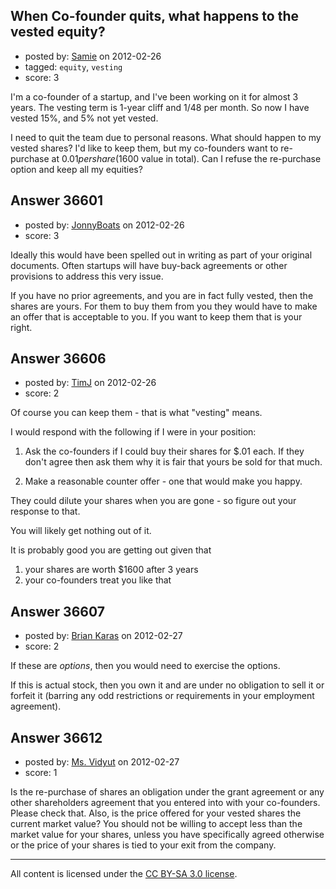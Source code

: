 ## When Co-founder quits, what happens to the vested equity?

- posted by: [Samie](https://stackexchange.com/users/-1/16635-samie) on 2012-02-26
- tagged: `equity`, `vesting`
- score: 3

I'm a co-founder of a startup, and I've been working on it for almost 3 years. The vesting term is 1-year cliff and 1/48 per month. So now I have vested 15%, and 5% not yet vested.

I need to quit the team due to personal reasons. What should happen to my vested shares? I'd like to keep them, but my co-founders want to re-purchase at $0.01 per share ($1600 value in total). Can I refuse the re-purchase option and keep all my equities?



## Answer 36601

- posted by: [JonnyBoats](https://stackexchange.com/users/-1/3100-jonnyboats) on 2012-02-26
- score: 3

Ideally this would have been spelled out in writing as part of your original documents. Often startups will have buy-back agreements or other provisions to address this very issue.

If you have no prior agreements, and you are in fact fully vested, then the shares are yours.  For them to buy them from you they would have to make an offer that is acceptable to you. If you want to keep them that is your right.


## Answer 36606

- posted by: [TimJ](https://stackexchange.com/users/-1/1172-timj) on 2012-02-26
- score: 2

Of  course you can keep them - that is what "vesting" means. 

I would respond with the following if I were in your position:

1. Ask the co-founders if I could buy their shares for $.01 each.  If they don't agree then ask them why it is fair that yours be sold for that much.  

2. Make a reasonable counter offer - one that would make you happy.  


They could dilute your shares when you are gone - so figure out your response to that.  

You will likely get nothing out of it.  

It is probably good you are getting out given that 

1. your shares are worth $1600 after 3 years
2. your co-founders treat you like that






## Answer 36607

- posted by: [Brian Karas](https://stackexchange.com/users/-1/8465-brian-karas) on 2012-02-27
- score: 2

If these are *options*, then you would need to exercise the options.

If this is actual stock, then you own it and are under no obligation to sell it or forfeit it (barring any odd restrictions or requirements in your employment agreement).



## Answer 36612

- posted by: [Ms. Vidyut](https://stackexchange.com/users/-1/16543-ms-vidyut) on 2012-02-27
- score: 1

Is the re-purchase of shares an obligation under the grant agreement or any other shareholders agreement that you entered into with your co-founders. Please check that. Also, is the price offered for your vested shares the current market value? You should not be willing to accept less than the market value for your shares, unless you have specifically agreed otherwise or the price of your shares is tied to your exit from the company.



---

All content is licensed under the [CC BY-SA 3.0 license](https://creativecommons.org/licenses/by-sa/3.0/).

